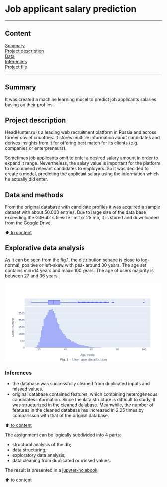 #  Job applicant salary prediction
---

## Content

[Summary](README.md#Summary)  
[Project description](README.md#Project-description)  
[Data](README.md#Data)                                
[Inferences](README.md#Inferences)                   
[Project file](https://github.com/Alex1iv/sf_data_sci/blob/main/2.%20Recruitment_platform_user_profiles_EDA/Project_en.ipynb) 

---

## Summary

It was created a machine learning model to predict job applicants salaries basing on their profiles. 


## Project description

HeadHunter.ru is a leading web recruitment platform in Russia and across former soviet countries. It stores multiple information about candidates and derives insights from it for offering best match for its clients (e.g. companies or enterpreneurs). 

Sometimes job applicants omit to enter a desired salary amount in order to expand it range. Nevertheless, the salary value is important for the platform to recommend relevant candidates to employers. So it was decided to create a model, predicting the applicant salary using the information which he actually did enter.

## Data and methods

From the original database with candidate profiles it was acquired a sample dataset with about 50.000 entries. Due to large size of the data base exceeding the GitHub' s filesize limit of 25 mb, it is stored and downloaded from the [Google Drive](https://drive.google.com/file/d/1LpReiJ8hQJHbGBiv1Vsp2WDYdO2qaRtA/view?usp=share_link). 

:arrow_up:[ to content](README.md#Content)

## Explorative data analysis

As it can be seen from the fig.1, the distribution schape is close to log-normal, positive or left-skew with peak around 30 years. The age set contains min=14 years and max= 100 years. The age of users majority is between 27 and 36 years.
<center> <img src = "figures/fig_1.png" > </center> 


### Inferences
- the database was successfully cleaned from duplicated inputs and missed values.
- original database contained features, which combining heterogeneous candidates information. Since the data structure is difficult to study, it was structurized in the cleaned database. Meanwhile, the number of features in the cleaned database has increased in 2.25 times by comparisson with that of the original database.

:arrow_up:[ to content](README.md#Content)


The assignment can be logically subdivided into 4 parts:
- structural analysis of the db;
- data structuring;
- exploratory data analysis;
- data cleaning from duplicated or missed values.


The result is presented in a [jupyter-notebook](https://github.com/Alex1iv/sf_data_sci/blob/main/2.%20Recruitment_platform_user_profiles_EDA/Project_en.ipynb).

:arrow_up:[ to content](README.md#Content)
